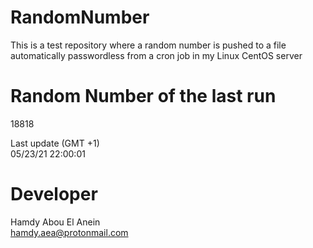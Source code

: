 # RandomNumber    
This is a test repository where a random number is pushed to a file automatically passwordless from a cron job in my Linux CentOS server    
# Random Number of the last run   
18818
      
Last update (GMT +1)    
05/23/21 22:00:01
# Developer    
Hamdy Abou El Anein   
hamdy.aea@protonmail.com
